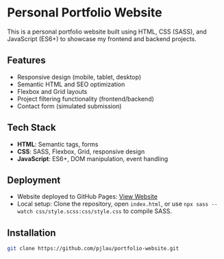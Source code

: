 # Personal Portfolio Website

This is a personal portfolio website built using HTML, CSS (SASS), and JavaScript (ES6+) to showcase my frontend and backend projects.

## Features
- Responsive design (mobile, tablet, desktop)
- Semantic HTML and SEO optimization
- Flexbox and Grid layouts
- Project filtering functionality (frontend/backend)
- Contact form (simulated submission)

## Tech Stack
- **HTML**: Semantic tags, forms
- **CSS**: SASS, Flexbox, Grid, responsive design
- **JavaScript**: ES6+, DOM manipulation, event handling

## Deployment
- Website deployed to GitHub Pages: [View Website](https://pjlau.github.io/portfolio-website)
- Local setup: Clone the repository, open `index.html`, or use `npx sass --watch css/style.scss:css/style.css` to compile SASS.



## Installation
   ```bash
   git clone https://github.com/pjlau/portfolio-website.git
